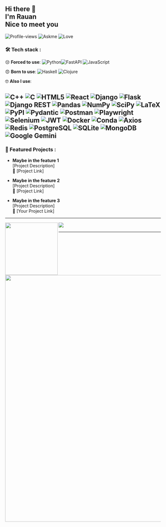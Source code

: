 <h2> Hi there 👋 <br> I'm Rauan <br> Nice to meet you </h2>


![Profile-views](https://komarev.com/ghpvc/?username=fluffy-dev)
![Askme](https://img.shields.io/badge/Ask%20me%20-%20Anything%20-blue)
![Love](https://img.shields.io/badge/Love%20-%20Algorithms%20and%20API's%20-blue)




### 🛠️ Tech stack :
😒 **Forced to use**:
![Python](https://img.shields.io/badge/Python-FFD43B?logo=python&logoColor=blue)![FastAPI](https://img.shields.io/badge/fastapi-109989?logo=FASTAPI&logoColor=white)
![JavaScript](https://img.shields.io/badge/JavaScript-323330?logo=javascript&logoColor=F7DF1E)

😍 **Born to use**:
![Haskell](https://img.shields.io/badge/Haskell-5D4F85?logo=haskell&logoColor=white)
![Clojure](https://img.shields.io/badge/Clojure-5881D8?logo=clojure&logoColor=white)

🤓 **Also I use**:

![C++](https://img.shields.io/badge/C%2B%2B-00599C?logo=c%2B%2B&logoColor=white)
![C](https://img.shields.io/badge/C-00599C?logo=c&logoColor=white)
![HTML5](https://img.shields.io/badge/HTML5-E34F26?logo=html5&logoColor=white)
![React](https://img.shields.io/badge/React-20232A?logo=react&logoColor=61DAFB)
![Django](https://img.shields.io/badge/Django-092E20?logo=django&logoColor=green)
![Flask](https://img.shields.io/badge/Flask-000000?logo=flask&logoColor=white)
![Django REST](https://img.shields.io/badge/django%20rest-ff1709?logo=django&logoColor=white)
![Pandas](https://img.shields.io/badge/Pandas-2C2D72?logo=pandas&logoColor=white)
![NumPy](https://img.shields.io/badge/Numpy-777BB4?logo=numpy&logoColor=white)
![SciPy](https://img.shields.io/badge/SciPy-654FF0?logo=SciPy&logoColor=white)
![LaTeX](https://img.shields.io/badge/LaTeX-47A141?logo=LaTeX&logoColor=white)
![PyPI](https://img.shields.io/badge/pypi-3775A9?logo=pypi&logoColor=white)
![Pydantic](https://img.shields.io/badge/Pydantic-E92063?logo=Pydantic&logoColor=white)
![Postman](https://img.shields.io/badge/Postman-FF6C37?logo=Postman&logoColor=white)
![Playwright](https://img.shields.io/badge/Playwright-45ba4b?logo=Playwright&logoColor=white)
![Selenium](https://img.shields.io/badge/Selenium-43B02A?logo=Selenium&logoColor=white)
![JWT](https://img.shields.io/badge/JWT-000000?logo=JSON%20web%20tokens&logoColor=white)
![Docker](https://img.shields.io/badge/Docker-2CA5E0?logo=docker&logoColor=white)
![Conda](https://img.shields.io/badge/conda-342B029.svg?&logo=anaconda&logoColor=white)
![Axios](https://img.shields.io/badge/axios-671ddf?&logo=axios&logoColor=white)
![Redis](https://img.shields.io/badge/redis-%23DD0031.svg?&logo=redis&logoColor=white)
![PostgreSQL](https://img.shields.io/badge/PostgreSQL-316192?logo=postgresql&logoColor=white)
![SQLite](https://img.shields.io/badge/Sqlite-003B57?logo=sqlite&logoColor=white)
![MongoDB](https://img.shields.io/badge/MongoDB-4EA94B?logo=mongodb&logoColor=white)
![Google Gemini](https://img.shields.io/badge/Google%20Gemini-8E75B2?logo=googlegemini&logoColor=white)
---

### 🌟 Featured Projects :

- **Maybe in the feature 1**  
  [Project Description]  
  🔗 [Project Link]

- **Maybe in the feature 2**  
  [Project Description]  
  🔗 [Project Link] 

- **Maybe in the feature 3**  
  [Project Description]  
  🔗 [Your Project Link]

---
<div>
  <img height="170" align="left" src="https://github-readme-stats.vercel.app/api?username=fluffy-dev&count_private=true&include_all_commits=false&theme=transparent" />
  <img src="https://github-readme-stats.vercel.app/api/top-langs/?username=fluffy-dev&layout=compact&theme=transparent" />
</div>

---

<a href="https://github.com/ryo-ma/github-profile-trophy">
  <img width=800 src="https://github-profile-trophy.vercel.app/?username=fluffy-dev&column=10&theme=dracula&no-frame=true"/>
</a>

